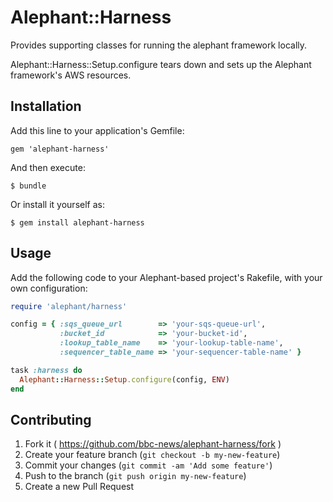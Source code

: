 # Alephant::Harness

Provides supporting classes for running the alephant framework locally.

Alephant::Harness::Setup.configure tears down and sets up the Alephant framework's AWS resources.

## Installation

Add this line to your application's Gemfile:

    gem 'alephant-harness'

And then execute:

    $ bundle

Or install it yourself as:

    $ gem install alephant-harness

## Usage

Add the following code to your Alephant-based project's Rakefile, with your own configuration:

```ruby
require 'alephant/harness'

config = { :sqs_queue_url        => 'your-sqs-queue-url',
           :bucket_id            => 'your-bucket-id',
           :lookup_table_name    => 'your-lookup-table-name',
           :sequencer_table_name => 'your-sequencer-table-name' }

task :harness do
  Alephant::Harness::Setup.configure(config, ENV)
end
```

## Contributing

1. Fork it ( https://github.com/bbc-news/alephant-harness/fork )
2. Create your feature branch (`git checkout -b my-new-feature`)
3. Commit your changes (`git commit -am 'Add some feature'`)
4. Push to the branch (`git push origin my-new-feature`)
5. Create a new Pull Request
